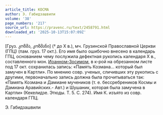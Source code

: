 ```yaml
---
article_title: КОСМА
author: Э. Габидзашвили
volume: '38'
page_numbers: '217'
source_url: https://pravenc.ru/text/2458791.html
downloaded_at: '2025-10-13T15:07:09Z'
---
```


[Груз. კოზმა, კოზმანი] († до X в.), мч. Грузинской Православной Церкви (ГПЦ) (пам. груз. 17 окт.). Его имя было ошибочно внесено в календарь ГПЦ, основанием чему послужила дефектная рукопись календаря X в., составленного мон. [Иоанном-Зосимом](https://pravenc.ru/text/Иоанном-Зосимом.html), в к-рой на обрезанном листе под 17 окт. сохранилась запись: «Память Козмана... который был замучен в Картли». По мнению совр. ученых, сличивших эту рукопись с другими, первоначально запись должна была прочитываться так: «Память Козмана и Дамиане мучеников (т. е. бессребреников Космы и Дамиана Аравийских.- Авт.) и Шушаник, которая была замучена в Картли» (Кекелидзе. Этюды. Т. 5. С. 274). Имя К. изъято из совр. календаря ГПЦ.

Э. Габидзашвили
